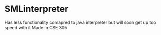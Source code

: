 # SMLinterpreter
Has less functionality comapred to java interpreter but will soon get up too speed with it
Made in CSE 305
